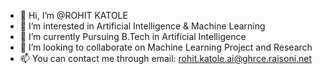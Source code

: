 - 👋 Hi, I’m @ROHIT KATOLE
- 👀 I’m interested in Artificial Intelligence & Machine Learning
- 🌱 I’m currently Pursuing B.Tech in  Artificial Intelligence
- 💞️ I’m looking to collaborate on Machine Learning Project and Research
- 📫 You can contact me through email: rohit.katole.ai@ghrce.raisoni.net

<!---
ROHIT-KATOLE/ROHIT-KATOLE is a ✨ special ✨ repository because its `README.md` (this file) appears on your GitHub profile.
You can click the Preview link to take a look at your changes.
--->
